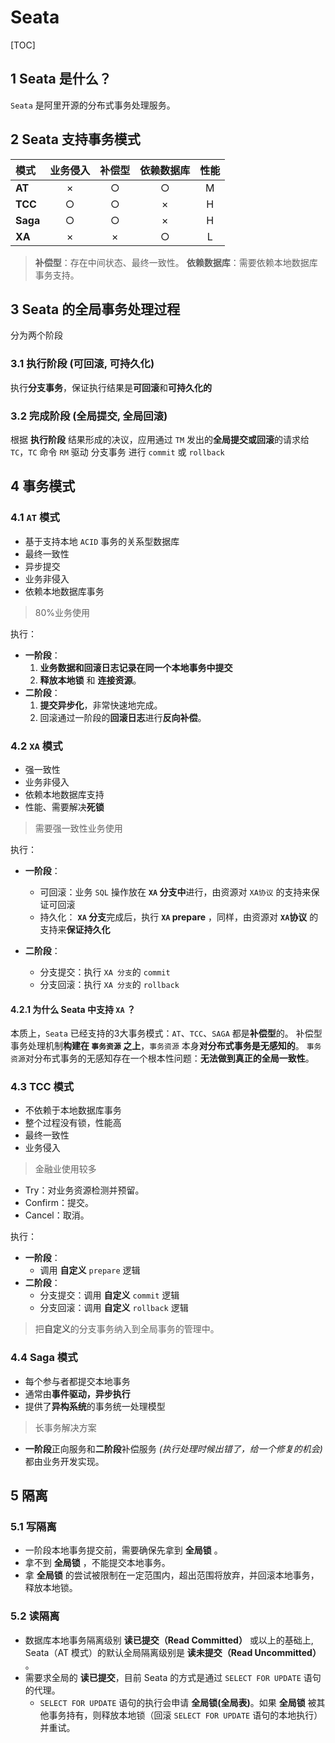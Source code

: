 # Seata

[TOC]

## 1 Seata 是什么？

`Seata` 是阿里开源的分布式事务处理服务。

## 2 Seata 支持事务模式

| 模式     | 业务侵入 | 补偿型 | 依赖数据库 | 性能  |
| :------- | :------: | :----: | :--------: | :---: |
| **AT**   |    ×     |   ○    |     ○      |   M   |
| **TCC**  |    ○     |   ○    |     ×      |   H   |
| **Saga** |    ○     |   ○    |     ×      |   H   |
| **XA**   |    ×     |   ×    |     ○      |   L   |

>**补偿型**：存在中间状态、最终一致性。
>**依赖数据库**：需要依赖本地数据库事务支持。

## 3 Seata 的全局事务处理过程

分为两个阶段

### 3.1 执行阶段 (可回滚, 可持久化)

执行**分支事务**，保证执行结果是**可回滚**和**可持久化的**

### 3.2 完成阶段 (全局提交, 全局回滚)

根据 **执行阶段** 结果形成的决议，应用通过 `TM` 发出的**全局提交或回滚**的请求给 `TC`，`TC` 命令 `RM` 驱动 分支事务 进行 `commit` 或 `rollback`

## 4 事务模式

### 4.1 `AT` 模式

* 基于支持本地 `ACID` 事务的关系型数据库
* 最终一致性
* 异步提交
* 业务非侵入
* 依赖本地数据库事务

> 80%业务使用

执行：

* **一阶段**：
    1. **业务数据和回滚日志记录在同一个本地事务中提交**
    2. **释放本地锁** 和 **连接资源**。
* **二阶段**：
    1. **提交异步化**，非常快速地完成。
    2. 回滚通过一阶段的**回滚日志**进行**反向补偿**。

### 4.2 `XA` 模式

* 强一致性
* 业务非侵入
* 依赖本地数据库支持
* 性能、需要解决**死锁**

> 需要强一致性业务使用

执行：

* **一阶段**：
  
  * 可回滚：业务 `SQL` 操作放在 **`XA` 分支中**进行，由资源对 `XA协议` 的支持来保证可回滚
  * 持久化： **`XA` 分支**完成后，执行 **`XA` prepare** ，同样，由资源对 **`XA`协议** 的支持来**保证持久化**
* **二阶段**：
  * 分支提交：执行 `XA 分支`的 `commit`
  * 分支回滚：执行 `XA 分支`的 `rollback`

#### 4.2.1 为什么 Seata 中支持 `XA` ？

本质上，`Seata` 已经支持的3大事务模式：`AT`、`TCC`、`SAGA` 都是**补偿型**的。
补偿型事务处理机制**构建在 `事务资源` 之上**，`事务资源` 本身**对分布式事务是无感知的**。
`事务资源`对分布式事务的无感知存在一个根本性问题：**无法做到真正的全局一致性**。

### 4.3 TCC 模式

* 不依赖于本地数据库事务
* 整个过程没有锁，性能高
* 最终一致性
* 业务侵入

> 金融业使用较多

* Try：对业务资源检测并预留。
* Confirm：提交。
* Cancel：取消。

执行：

* **一阶段**：
  * 调用 **自定义** `prepare` 逻辑
* **二阶段**：
  * 分支提交：调用 **自定义** `commit` 逻辑
  * 分支回滚：调用 **自定义** `rollback` 逻辑

> 把**自定义**的分支事务纳入到全局事务的管理中。

### 4.4 Saga 模式

* 每个参与者都提交本地事务
* 通常由**事件驱动，异步执行**
* 提供了**异构系统**的事务统一处理模型

> 长事务解决方案

* **一阶段**正向服务和**二阶段**补偿服务 *(执行处理时候出错了，给一个修复的机会)* 都由业务开发实现。

## 5 隔离

### 5.1 写隔离

* 一阶段本地事务提交前，需要确保先拿到 **全局锁** 。
* 拿不到 **全局锁** ，不能提交本地事务。
* 拿 **全局锁** 的尝试被限制在一定范围内，超出范围将放弃，并回滚本地事务，释放本地锁。

### 5.2 读隔离

* 数据库本地事务隔离级别 **读已提交（Read Committed）** 或以上的基础上, Seata（AT 模式）的默认全局隔离级别是 **读未提交（Read Uncommitted）** 。
* 需要求全局的 **读已提交**，目前 Seata 的方式是通过 `SELECT FOR UPDATE` 语句的代理。
  * `SELECT FOR UPDATE` 语句的执行会申请 **全局锁(全局表)**。如果 **全局锁** 被其他事务持有，则释放本地锁（回滚 `SELECT FOR UPDATE` 语句的本地执行）并重试。
